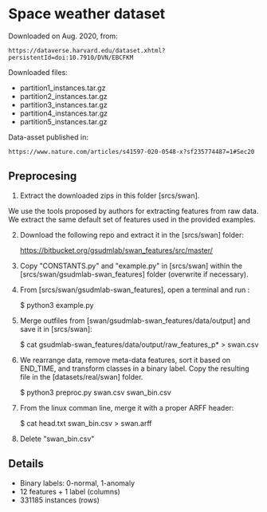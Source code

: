 
# Space weather dataset

Downloaded on Aug. 2020, from:

    https://dataverse.harvard.edu/dataset.xhtml?persistentId=doi:10.7910/DVN/EBCFKM

Downloaded files:
- partition1_instances.tar.gz
- partition2_instances.tar.gz
- partition3_instances.tar.gz
- partition4_instances.tar.gz
- partition5_instances.tar.gz

Data-asset published in:

    https://www.nature.com/articles/s41597-020-0548-x?sf235774487=1#Sec20

## Preprocesing


1. Extract the downloaded zips in this folder [srcs/swan].

We use the tools proposed by authors for extracting features from raw data. We extract the same default set of features used in the provided examples.

2. Download the following repo and extract it in the [srcs/swan] folder:

    https://bitbucket.org/gsudmlab/swan_features/src/master/

3. Copy "CONSTANTS.py" and "example.py" in [srcs/swan] within the [srcs/swan/gsudmlab-swan_features] folder (overwrite if necessary).
 
4. From [srcs/swan/gsudmlab-swan_features], open a terminal and run :

    $ python3 example.py

5. Merge outfiles from [swan/gsudmlab-swan_features/data/output] and save it in [srcs/swan]:

    $ cat gsudmlab-swan_features/data/output/raw_features_p* > swan.csv

6. We rearrange data, remove meta-data features, sort it based on END_TIME, and transform classes in a binary label. Copy the resulting file in the [datasets/real/swan] folder.

    $ python3 preproc.py swan.csv swan_bin.csv   

7. From the linux comman line, merge it with a proper ARFF header: 

    $ cat head.txt swan_bin.csv > swan.arff 

8. Delete "swan_bin.csv"

## Details

- Binary labels: 0-normal, 1-anomaly
- 12 features + 1 label (columns)
- 331185 instances (rows)
